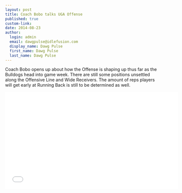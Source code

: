 ```yaml
--- 
layout: post
title: Coach Bobo talks UGA Offense
published: true
custom-link: 
date: 2014-08-23
author:
  login: admin
  email: dawgpulse@idlefusion.com
  display_name: Dawg Pulse
  first_name: Dawg Pulse
  last_name: Dawg Pulse
---
```

Coach Bobo opens up about how the Offense is shaping up thus far as the Bulldogs head into game week.  There are still some positions unsettled along the Offensive Line and Wide Receivers.  The amount of reps players will get early at Running Back is still to be determined as well.

<iframe width="560" height="315" src="//www.youtube.com/embed/yKj3mwt0tBE" frameborder="0" allowfullscreen></iframe> 
